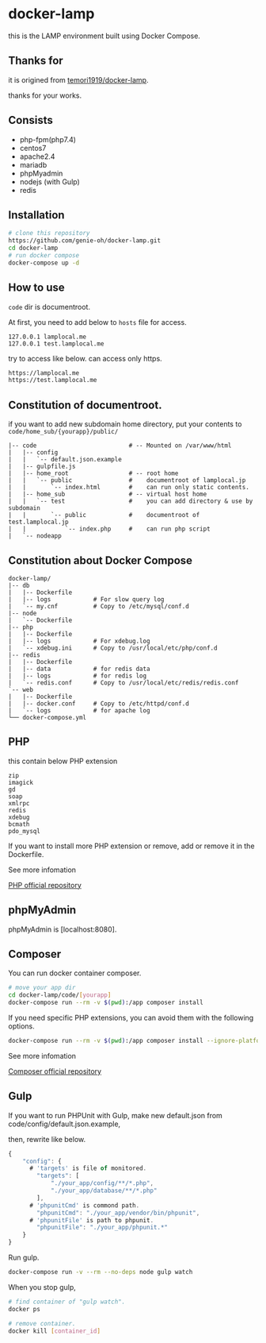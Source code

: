 # docker-lamp
this is the LAMP environment built using Docker Compose.

## Thanks for
it is origined from [temori1919/docker-lamp](https://github.com/temori1919/docker-lamp).

thanks for your works.

## Consists
- php-fpm(php7.4)
- centos7
- apache2.4
- mariadb
- phpMyadmin
- nodejs (with Gulp)
- redis

## Installation

```bash
# clone this repository
https://github.com/genie-oh/docker-lamp.git
cd docker-lamp
# run docker compose
docker-compose up -d
```

## How to use
`code` dir is documentroot.

At first, you need to add below to `hosts` file for access.
```
127.0.0.1 lamplocal.me
127.0.0.1 test.lamplocal.me
```

try to access like below. can access only https.
```sh
https://lamplocal.me
https://test.lamplocal.me
```

## Constitution of documentroot.
if you want to add new subdomain home directory, put your contents to `code/home_sub/{yourapp}/public/`

```
|-- code                          # -- Mounted on /var/www/html
|   |-- config
|   |   `-- default.json.example
|   |-- gulpfile.js
|   |-- home_root                 # -- root home
|   |   `-- public                #    documentroot of lamplocal.jp
|   |       `-- index.html        #    can run only static contents.
|   |-- home_sub                  # -- virtual host home
|   |   `-- test                  #    you can add directory & use by subdomain
|   |       `-- public            #    documentroot of test.lamplocal.jp
|   |           `-- index.php     #    can run php script
|   `-- nodeapp
```

## Constitution about Docker Compose
```
docker-lamp/
|-- db
|   |-- Dockerfile
|   |-- logs            # For slow query log
|   `-- my.cnf          # Copy to /etc/mysql/conf.d
|-- node
|   `-- Dockerfile
|-- php
|   |-- Dockerfile
|   |-- logs            # For xdebug.log
|   `-- xdebug.ini      # Copy to /usr/local/etc/php/conf.d
|-- redis
|   |-- Dockerfile
|   |-- data            # for redis data
|   |-- logs            # for redis log
|   `-- redis.conf      # Copy to /usr/local/etc/redis/redis.conf
`-- web
|   |-- Dockerfile
|   |-- docker.conf     # Copy to /etc/httpd/conf.d
|   `-- logs            # for apache log
└── docker-compose.yml
```

## PHP
this contain below PHP extension
```
zip
imagick
gd
soap
xmlrpc
redis
xdebug
bcmath
pdo_mysql
```

If you want to install more PHP extension or remove,
add or remove it in the Dockerfile.

See more infomation

[PHP official repository](https://hub.docker.com/_/php/)

## phpMyAdmin
phpMyAdmin is [localhost:8080].

## Composer

You can run docker container composer.
```bash
# move your app dir
cd docker-lamp/code/[yourapp]
docker-compose run --rm -v $(pwd):/app composer install
```


If you need specific PHP extensions, 
you can avoid them with the following options.
```bash
docker-compose run --rm -v $(pwd):/app composer install --ignore-platform-reqs --no-scripts
```


See more infomation

[Composer official repository](https://hub.docker.com/_/composer/)

## Gulp
If you want to run PHPUnit with Gulp,
make new default.json from code/config/default.json.example,

then, rewrite like below.
```js
{
	"config": {
      # 'targets' is file of monitored.
  		"targets": [
  			"./your_app/config/**/*.php",
			"./your_app/database/**/*.php"
  		],
      # 'phpunitCmd' is commond path.
  		"phpunitCmd": "./your_app/vendor/bin/phpunit",
      # 'phpunitFile' is path to phpunit.
  		"phpunitFile": "./your_app/phpunit.*"
  	}
}
```

Run gulp.
```bash
docker-compose run -v --rm --no-deps node gulp watch
```

When you stop gulp,
```bash
# find container of "gulp watch".
docker ps

# remove container.
docker kill [container_id]
```
